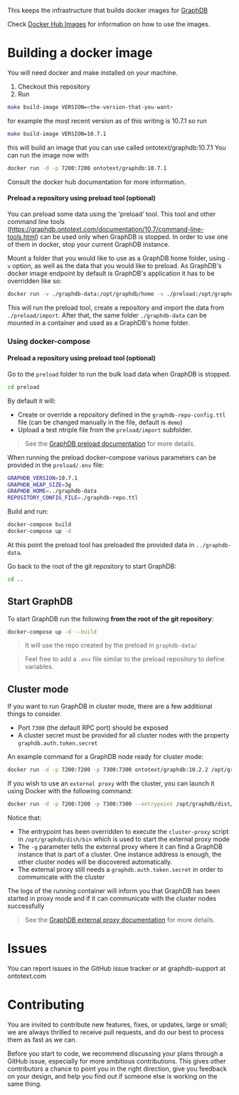 This keeps the infrastructure that builds docker images for [GraphDB](http://graphdb.ontotext.com/)

Check [Docker Hub Images](https://hub.docker.com/r/ontotext/graphdb/) for information on how to use the images.

# Building a docker image

You will need docker and make installed on your machine.

1. Checkout this repository
1. Run
```bash
make build-image VERSION=<the-version-that-you-want>
```

for example the most recent version as of this writing is 10.7.1 so run
```bash
make build-image VERSION=10.7.1
```

this will build an image that you can use called ontotext/graphdb:10.7.1
You can run the image now with

```bash
docker run -d -p 7200:7200 ontotext/graphdb:10.7.1
```

Consult the docker hub documentation for more information.

#### Preload a repository using preload tool (optional)

You can preload some data using the 'preload' tool. This tool and other command line tools (https://graphdb.ontotext.com/documentation/10.7/command-line-tools.html) can be used only when GraphDB is stopped.
In order to use one of them in docker, stop your current GraphDB instance.

Mount a folder that you would like to use as a GraphDB home folder, using `-v` option, as well as the data that you would like to preload. As GraphDB's docker image endpoint by default is GraphDB's application it has to be overridden like so:

```bash
docker run -v ./graphdb-data:/opt/graphdb/home -v ./preload:/opt/graphdb-import --entrypoint /opt/graphdb/dist/bin/importrdf ontotext/graphdb:10.7.1 -Dgraphdb.home=/opt/graphdb/home preload --force --recursive -q /tmp -c /opt/graphdb-import/graphdb-repo.ttl /opt/graphdb-import/import
```

This will run the preload tool, create a repository and import the data from `./preload/import`. After that, the same folder `./graphdb-data` can be mounted in a container and used as a GraphDB's home folder.

### Using docker-compose 

#### Preload a repository using preload tool (optional)

Go to the `preload` folder to run the bulk load data when GraphDB is stopped.

```bash
cd preload
```

By default it will:

* Create or override a repository defined in the `graphdb-repo-config.ttl` file (can be changed manually in the file, default is `demo`)
* Upload a test ntriple file from the `preload/import` subfolder.

> See the [GraphDB preload documentation](https://graphdb.ontotext.com/documentation/10.7/loading-data-using-importrdf.html) for more details.

When running the preload docker-compose various parameters can be provided in the `preload/.env` file:

```bash
GRAPHDB_VERSION=10.7.1
GRAPHDB_HEAP_SIZE=3g
GRAPHDB_HOME=../graphdb-data
REPOSITORY_CONFIG_FILE=./graphdb-repo.ttl
```

Build and run:

```bash
docker-compose build
docker-compose up -d
```

At this point the preload tool has preloaded the provided data in ``../graphdb-data``.

Go back to the root of the git repository to start GraphDB:

```bash
cd ..
```

## Start GraphDB

To start GraphDB run the following **from the root of the git repository**:

```bash
docker-compose up -d --build
```

> It will use the repo created by the preload in `graphdb-data/`

> Feel free to add a `.env` file similar to the preload repository to define variables.

## Cluster mode

If you want to run GraphDB in cluster mode, there are a few additional things to consider.

- Port `7300` (the default RPC port) should be exposed
- A cluster secret must be provided for all cluster nodes with the property `graphdb.auth.token.secret`

An example command for a GraphDB node ready for cluster mode:

```bash
docker run -d -p 7200:7200 -p 7300:7300 ontotext/graphdb:10.2.2 /opt/graphdb/dist/bin/graphdb -Dgraphdb.auth.token.secret=superSecretToken
```

If you wish to use an `external proxy` with the cluster, you can launch it using Docker with the following command:

```bash
docker run -d -p 7200:7200 -p 7300:7300 --entrypoint /opt/graphdb/dist/bin/cluster-proxy ontotext/graphdb:10.2.2 -Dgraphdb.auth.token.secret=superSecretToken -g http://<hostname>:7200
```

Notice that:

- The entrypoint has been overridden to execute the `cluster-proxy` script in `/opt/graphdb/dish/bin` which is used to start the external proxy mode
- The `-g` parameter tells the external proxy where it can find a GraphDB instance that is part of a cluster. One instance address is enough, the other cluster nodes will be discovered automatically.
- The external proxy still needs a `graphdb.auth.token.secret` in order to communicate with the cluster

The logs of the running container will inform you that GraphDB has been started in proxy mode and if it can communicate with the cluster nodes successfully

> See the [GraphDB external proxy documentation](https://graphdb.ontotext.com/documentation/10.4/creating-a-cluster.html?start-the-external-proxy#configure-external-cluster-proxy) for more details.

# Issues

You can report issues in the GitHub issue tracker or at graphdb-support at ontotext.com

# Contributing

You are invited to contribute new features, fixes, or updates, large or small;
we are always thrilled to receive pull requests, and do our best to process
them as fast as we can.

Before you start to code, we recommend discussing your plans through a GitHub
issue, especially for more ambitious contributions. This gives other
contributors a chance to point you in the right direction, give you feedback on
your design, and help you find out if someone else is working on the same
thing.

